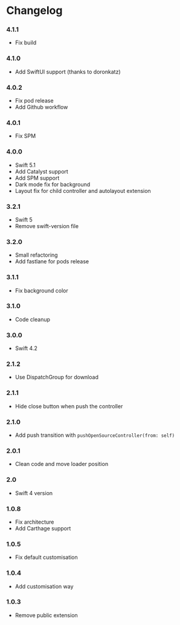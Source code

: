 Changelog
==========

### 4.1.1

- Fix build 

### 4.1.0

- Add SwiftUI support (thanks to doronkatz)

### 4.0.2

- Fix pod release
- Add Github workflow 

### 4.0.1

- Fix SPM 

### 4.0.0

- Swift 5.1
- Add Catalyst support 
- Add SPM support 
- Dark mode fix for background 
- Layout fix for child controller and autolayout extension 

### 3.2.1

- Swift 5 
- Remove swift-version file

### 3.2.0

- Small refactoring 
- Add fastlane for pods release 

### 3.1.1

- Fix background color  

### 3.1.0

- Code cleanup 

### 3.0.0

- Swift 4.2

### 2.1.2

- Use DispatchGroup for download

### 2.1.1

- Hide close button when push the controller

### 2.1.0

- Add push transition with `pushOpenSourceController(from: self)`

### 2.0.1

- Clean code and move loader position 

### 2.0

- Swift 4 version 

### 1.0.8

- Fix architecture
- Add Carthage support 

### 1.0.5

- Fix default customisation

### 1.0.4

- Add customisation way 

### 1.0.3

- Remove public extension 
